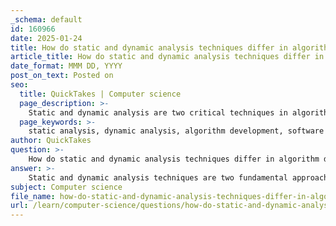 ```yaml
---
_schema: default
id: 160966
date: 2025-01-24
title: How do static and dynamic analysis techniques differ in algorithm development?
article_title: How do static and dynamic analysis techniques differ in algorithm development?
date_format: MMM DD, YYYY
post_on_text: Posted on
seo:
  title: QuickTakes | Computer science
  page_description: >-
    Static and dynamic analysis are two critical techniques in algorithm development, focusing on code examination without execution and during runtime, respectively. This content compares their methods, benefits, and applications in ensuring code reliability and performance.
  page_keywords: >-
    static analysis, dynamic analysis, algorithm development, software engineering, type checking, code quality, runtime monitoring, performance prediction, debugging, testing frameworks, optimization, error detection, empirical data, theoretical insights
author: QuickTakes
question: >-
    How do static and dynamic analysis techniques differ in algorithm development?
answer: >-
    Static and dynamic analysis techniques are two fundamental approaches used in algorithm development and software engineering, each with distinct characteristics and applications.\n\n### Static Analysis\n\nStatic analysis involves examining the code without executing it. This technique is typically performed at compile time and focuses on identifying potential errors, vulnerabilities, and code quality issues before the program runs. Key aspects of static analysis include:\n\n1. **Type Checking**: Static analysis can enforce type constraints, ensuring that variables are used consistently according to their declared types. This helps catch type-related errors early in the development process.\n\n2. **Code Quality**: Tools for static analysis, such as SonarQube and ESLint, can evaluate code for adherence to coding standards, detect unreachable code, and identify potential bugs or inefficiencies.\n\n3. **Performance Predictions**: While static analysis cannot measure runtime performance directly, it can provide insights into potential performance issues based on code structure and complexity.\n\n4. **Early Detection**: By identifying issues before execution, static analysis can reduce debugging time and improve overall code reliability.\n\n### Dynamic Analysis\n\nDynamic analysis, on the other hand, involves examining the program while it is running. This technique provides insights into the actual behavior of the code during execution, which can reveal issues that static analysis might miss. Key aspects of dynamic analysis include:\n\n1. **Runtime Monitoring**: Dynamic analysis tools can monitor the execution of a program to identify runtime errors, performance bottlenecks, and memory usage patterns. This includes profiling to measure time and space complexity.\n\n2. **Behavioral Insights**: By analyzing how the program behaves with real input data, dynamic analysis can uncover unexpected results, infinite loops, and other runtime anomalies.\n\n3. **Testing and Validation**: Dynamic analysis is often used in conjunction with testing frameworks to validate the correctness of algorithms and ensure that they perform as expected under various conditions.\n\n4. **Optimization Opportunities**: Profiling during dynamic analysis can help identify specific areas of code that require optimization, allowing developers to focus their efforts on the most critical performance bottlenecks.\n\n### Summary of Differences\n\n- **Execution Context**: Static analysis is performed without executing the program, while dynamic analysis requires the program to be run.\n- **Error Detection**: Static analysis can catch errors related to syntax and type before runtime, whereas dynamic analysis can identify runtime errors and performance issues.\n- **Performance Measurement**: Static analysis provides theoretical insights into performance, while dynamic analysis offers empirical data based on actual execution.\n\nIn conclusion, both static and dynamic analysis techniques are essential in algorithm development. Static analysis helps ensure code quality and correctness before execution, while dynamic analysis provides valuable insights into the program's behavior during runtime, enabling developers to optimize and refine their algorithms effectively.
subject: Computer science
file_name: how-do-static-and-dynamic-analysis-techniques-differ-in-algorithm-development.md
url: /learn/computer-science/questions/how-do-static-and-dynamic-analysis-techniques-differ-in-algorithm-development
---
```


&nbsp;